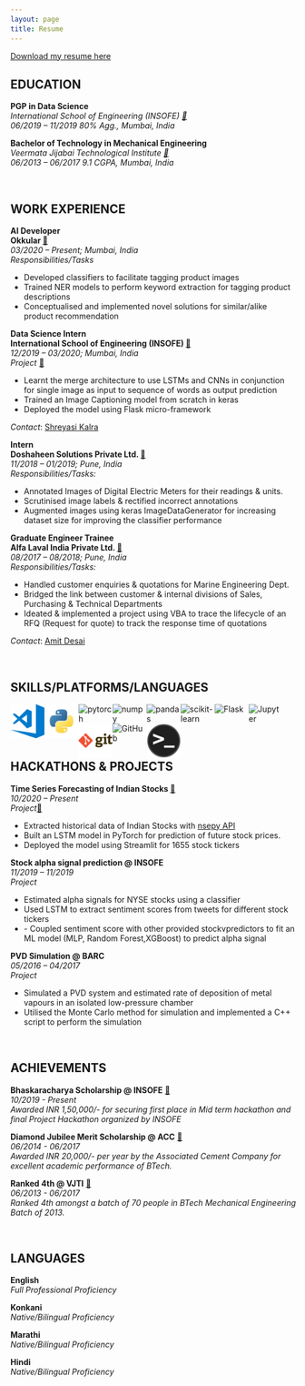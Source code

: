 ```yaml
---
layout: page
title: Resume
---
```


<a href="https://drive.google.com/file/d/1maJGA3u6bTfKOyqoMBxiFwFwtmHVj2Ak/view" target="_blank">Download my resume here</a>

## EDUCATION

<p>
<b>PGP in Data Science</b><br>
<i>International School of Engineering (INSOFE) <a href="https://www.insofe.edu.in/" target="_blank">🔗</a></i><br>
<i>06/2019 – 11/2019 80% Agg., Mumbai, India</i></p>

<p>
<b>Bachelor of Technology in Mechanical Engineering</b><br>
<i>Veermata Jijabai Technological Institute <a href="http://vjti.ac.in/" target="_blank">🔗</a></i><br>
<i>06/2013 – 06/2017 9.1 CGPA, Mumbai, India</i></p><br>

## WORK EXPERIENCE

<p>
<b>AI Developer</b><br>
<b>Okkular <a href="https://www.okkular.io/" target="_blank">🔗</a></b><br>
<i>03/2020 – Present; Mumbai, India</i><br>
<i>Responsibilities/Tasks</i><br>
<ul>
<li>Developed classifiers to facilitate tagging product images</li>
<li>Trained NER models to perform keyword extraction for tagging product descriptions</li>
<li>Conceptualised and implemented novel solutions for similar/alike product recommendation</li>
</ul>
</p>

<p>
<b>Data Science Intern</b><br>
<b>International School of Engineering (INSOFE) <a href="https://www.insofe.edu.in/" target="_blank">🔗</a></b><br>
<i>12/2019 – 03/2020; Mumbai, India</i><br>
<i>Project</i> <a href="https://github.com/ElisonSherton/Image_Captioning" target="_blank">🔗</a><br>
<ul>
<li>Learnt the merge architecture to use LSTMs and CNNs in conjunction for single image as input to sequence of words as output prediction</li>
<li>Trained an Image Captioning model from scratch in keras</li>
<li>Deployed the model using Flask micro-framework</li>
</ul>
<i>Contact</i>: <a href="https://in.linkedin.com/in/shreyasi-kalra-36a43511b" target="_blank">Shreyasi Kalra</a>
</p>

<p>
<b>Intern</b><br>
<b>Doshaheen Solutions Private Ltd. <a href="https://www.doshaheen.com/" target="_blank">🔗</a></b><br>
<i>11/2018 – 01/2019; Pune, India</i><br>
<i>Responsibilities/Tasks:</i>
<ul>
<li>Annotated Images of Digital Electric Meters for their readings & units.</li>
<li>Scrutinised image labels & rectified incorrect annotations</li>
<li>Augmented images using keras ImageDataGenerator for increasing dataset size for improving the classifier performance</li>
</ul>
</p>

<p>
<b>Graduate Engineer Trainee</b><br>
<b>Alfa Laval India Private Ltd. <a href="https://www.alfalaval.in/" target="_blank">🔗</a></b><br>
<i>08/2017 – 08/2018; Pune, India</i><br>
<i>Responsibilities/Tasks:</i>
<ul>
<li>Handled customer enquiries & quotations for Marine
Engineering Dept.</li>
<li>Bridged the link between customer & internal divisions of Sales, Purchasing & Technical Departments</li>
<li>Ideated & implemented a project using VBA to trace the lifecycle of an RFQ (Request for quote) to track the response time of quotations</li>
</ul>
<i>Contact</i>: <a href="https://in.linkedin.com/in/amit-desai-b402a015" target="_blank">Amit Desai</a>
</p><br>

## SKILLS/PLATFORMS/LANGUAGES

<img align="left" alt="Visual Studio Code" width="60px" src="https://raw.githubusercontent.com/github/explore/80688e429a7d4ef2fca1e82350fe8e3517d3494d/topics/visual-studio-code/visual-studio-code.png" />
<img align="left" alt="Git" width="60px" src="https://raw.githubusercontent.com/github/explore/80688e429a7d4ef2fca1e82350fe8e3517d3494d/topics/python/python.png" />
<img align="left" alt="pytorch" width="60px" src="https://pbs.twimg.com/profile_images/1306686545974362113/JYq2LGIA_400x400.jpg" />
<img align="left" alt="numpy" width="60px" src="https://numpy.org/images/logos/numpy.svg" />
<img align="left" alt="pandas" width="60px" src="https://encrypted-tbn0.gstatic.com/images?q=tbn:ANd9GcRXCDD7q7wCVdRNtROzgtARnDThPmab6k2x7Q&usqp=CAU" />
<img align="left" alt="scikit-learn" width="60px" src="https://upload.wikimedia.org/wikipedia/commons/thumb/0/05/Scikit_learn_logo_small.svg/1200px-Scikit_learn_logo_small.svg.png" />
<img align="left" alt="Flask" width="60px" src="https://user-images.githubusercontent.com/567298/52816968-216f6480-30ab-11e9-9d19-6418ba51563b.png" />
<img align="left" alt="Jupyter" width="60px" src="https://upload.wikimedia.org/wikipedia/commons/thumb/3/38/Jupyter_logo.svg/1200px-Jupyter_logo.svg.png" />
<img align="left" alt="Git" width="60px" src="https://raw.githubusercontent.com/github/explore/80688e429a7d4ef2fca1e82350fe8e3517d3494d/topics/git/git.png" />
<img align="left" alt="GitHub" width="60px" src="https://github.githubassets.com/images/modules/logos_page/GitHub-Mark.png" />
<img align="left" alt="Terminal" width="60px" src="https://raw.githubusercontent.com/github/explore/80688e429a7d4ef2fca1e82350fe8e3517d3494d/topics/terminal/terminal.png" /><br><br><br><br>

## HACKATHONS & PROJECTS

<p>
<b>Time Series Forecasting of Indian Stocks <a href="https://medium.com/analytics-vidhya/pytorch-lstms-for-time-series-forecasting-of-indian-stocks-8a49157da8b9" target="_blank">🔗</a></b><br>
<i>10/2020 – Present</i><br>
<i>Project</i><a href="https://github.com/ElisonSherton/TimeSeriesForecastingNN" target="_blank">🔗</a><br>
<ul>
<li>Extracted historical data of Indian Stocks with <a href="https://nsepy.xyz/" target="_blank">nsepy API</a></li>
<li>Built an LSTM model in PyTorch for prediction of future stock prices.</li>
<li>Deployed the model using Streamlit for 1655 stock tickers</li>
</ul>
</p>

<p>
<b>Stock alpha signal prediction @ INSOFE</b><br>
<i>11/2019 – 11/2019</i><br>
<i>Project</i><br>
<ul>
<li>Estimated alpha signals for NYSE stocks using a classifier</li>
<li>Used LSTM to extract sentiment scores from tweets for different stock tickers</li>
<li>- Coupled sentiment score with other provided stockvpredictors to fit an ML model (MLP, Random Forest,XGBoost) to predict alpha signal</li>
</ul>
</p>

<p>
<b>PVD Simulation @ BARC</b> <a href="http://www.barc.gov.in/" target="_blank"></a><br>
<i>05/2016 – 04/2017</i><br>
<i>Project</i><br>
<ul>
<li>Simulated a PVD system and estimated rate of deposition of metal vapours in an isolated low-pressure chamber</li>
<li>Utilised the Monte Carlo method for simulation and implemented a C++ script to perform the simulation</li>
</ul>
</p><br>

## ACHIEVEMENTS

<p>
<b>Bhaskaracharya Scholarship @ INSOFE</b> <a href="https://www.insofe.edu.in/" target="_blank">🔗</a><br>
<i>10/2019 - Present</i><br>
<i>Awarded INR 1,50,000/- for securing first place in Mid term hackathon and final Project Hackathon organized by INSOFE</i>
</p>

<p>
<b>Diamond Jubilee Merit Scholarship @ ACC</b> <a href="https://www.acclimited.com/" target="_blank">🔗</a><br>
<i>06/2014 - 06/2017</i><br>
<i>Awarded INR 20,000/- per year by the Associated Cement Company for excellent academic performance of BTech.</i>
</p>

<p>
<b>Ranked 4th @ VJTI</b> <a href="http://vjti.ac.in/" target="_blank">🔗</a><br>
<i>06/2013 - 06/2017</i><br>
<i>Ranked 4th amongst a batch of 70 people in BTech Mechanical Engineering Batch of 2013.</i>
</p><br>

## LANGUAGES

<p>
<b>English</b><br>
<i>Full Professional Proficiency</i>
</p>

<p>
<b>Konkani</b><br>
<i>Native/Bilingual Proficiency</i>
</p>

<p>
<b>Marathi</b><br>
<i>Native/Bilingual Proficiency</i>
</p>

<p>
<b>Hindi</b><br>
<i>Native/Bilingual Proficiency</i>
</p><br>